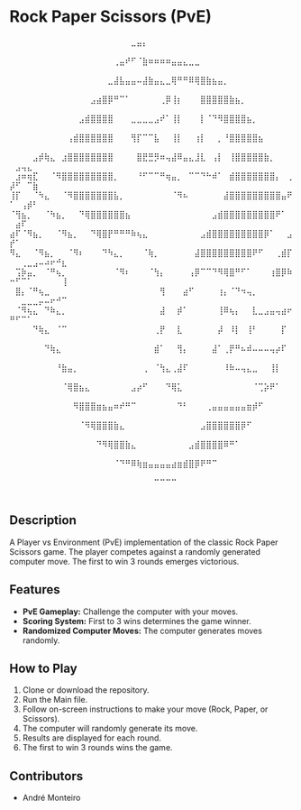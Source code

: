 # Rock Paper Scissors (PvE)

  ⠀⠀⠀⠀⠀⠀⠀⠀⠀⠀⠀⠀⠀⠀⠀⠀⠀⠀⠀⠀⠀⣀⣤⡄⠀⠀⠀⠀⠀⠀⠀⠀⠀⠀⠀⠀⠀⠀⠀⠀⠀⠀⠀⠀⠀⠀⠀⠀⠀⠀⠀⠀⠀⠀⠀⠀⠀⠀⠀
  ⠀⠀⠀⠀⠀⠀⠀⠀⠀⠀⠀⠀⠀⠀⠀⠀⠀⠀⢀⣤⠞⠋⠈⣷⠶⠶⠶⠶⣤⣤⣄⣀⣀⠀⠀⠀⠀⠀⠀⠀⠀⠀⠀⠀⠀⠀⠀⠀⠀⠀⠀⠀⠀⠀⠀⠀⠀⠀⠀
  ⠀⠀⠀⠀⠀⠀⠀⠀⠀⠀⠀⠀⠀⠀⠀⠀⠀⣀⣼⣧⣤⣤⠤⣼⣷⣤⣄⣀⢿⠛⠛⠿⢿⣿⣷⣦⣤⡀⠀⠀⠀⠀⠀⠀⠀⠀⠀⠀⠀⠀⠀⠀⠀⠀⠀⠀⠀⠀⠀
  ⠀⠀⠀⠀⠀⠀⠀⠀⠀⠀⠀⠀⠀⠀⣠⣴⣿⡿⠛⠉⠁⠀⠀⠀⠀⠀⢀⡿⢸⡆⠀⠀⠀⣿⣿⣿⣿⣿⣷⣦⡀⠀⠀⠀⠀⠀⠀⠀⠀⠀⠀⠀⠀⠀⠀⠀⠀⠀⠀
  ⠀⠀⠀⠀⠀⠀⠀⠀⠀⠀⠀⠀⣠⣾⣿⣿⣿⣿⠀⠀⠀⣀⣀⣀⣀⣠⠞⠁⢸⡇⠀⠀⠀⡇⠈⠙⠻⣿⣿⣿⣿⣦⡀⠀⠀⠀⠀⠀⠀⠀⠀⠀⠀⠀⠀⠀⠀⠀⠀
  ⠀⠀⠀⠀⠀⠀⠀⠀⠀⠀⢠⣾⣿⣿⣿⣿⣿⣿⠀⠀⠀⢻⡏⠉⠉⣧⠀⠀⢸⡇⠀⠀⢰⡇⠀⠀⡀⠘⣿⣿⣿⣿⣿⣦⠀⠀⠀⠀⠀⠀⠀⠀⠀⠀⠀⠀⠀⠀⠀
  ⠀⠀⠀⠀⣠⡾⢷⣄⠀⣰⣿⣿⣿⣿⣿⣿⣿⣿⠀⠀⠀⠀⣿⣟⣛⡻⠶⢤⣼⠿⣤⣄⣸⣇⠀⢠⡇⠀⢸⣿⣿⣿⣿⣿⣷⡀⠀⠀⠀⠀⣠⢤⣄⠀⠀⠀⠀⠀⠀
  ⠀⣰⠶⢶⣏⠀⠀⠈⠻⣿⣿⣿⣿⣿⣿⣿⣿⣿⡀⠀⠀⠀⠘⠋⠉⠉⠛⢶⣤⡀⠀⠉⠉⠙⠓⠾⠁⠀⣾⣿⣿⣿⣿⣿⣿⣿⡄⠀⢀⡼⠋⠀⠉⣷⠀⠀⠀⠀⠀
  ⢸⡏⠀⠀⠈⠳⣄⠀⠀⠈⠻⣿⣿⣿⣿⣿⣿⣿⣧⡀⠀⠀⠀⠀⠀⠀⠀⠀⠈⠻⠦⠀⠀⠀⠀⠀⠀⣼⣿⣿⣿⣿⣿⣿⣿⣿⣿⣤⠟⠁⠀⢠⡾⠃⠀⠀⠀⠀⠀
  ⠈⢻⣦⡀⠀⠀⠈⠳⣦⡀⠀⠀⠙⢿⣿⣿⣿⣿⣿⣿⣦⠀⠀⠀⠀⠀⠀⠀⠀⠀⠀⠀⠀⠀⠀⣠⣾⣿⣿⣿⣿⣿⣿⣿⣿⣿⠟⠁⠀⠀⣴⠏⠀⠀⠀⠀⠀⠀⠀
  ⣴⠏⠈⠻⣦⡀⠀⠀⠈⠻⣦⡀⠀⠀⠙⢿⣿⡟⠛⠛⠛⠷⢦⣄⠀⠀⠀⠀⠀⠀⠀⠀⠀⣠⣾⣿⣿⣿⣿⣿⣿⣿⣿⣿⡿⠁⠀⠀⣠⡞⠁⠀⠀⠀⠀⠀⠀⠀⠀
  ⠻⣄⠀⠀⠈⠻⣦⡀⠀⠀⠈⠻⠆⠀⠀⠀⠙⠳⣄⡀⠀⠀⠀⠈⢷⡀⠀⠀⠀⠀⠀⠀⣼⣿⣿⣿⣿⣿⣿⣿⣿⣿⠟⠋⠀⠀⢀⣾⡏⠀⠀⢀⣀⣠⠤⠴⠖⠚⣆
  ⠀⢩⡷⣤⡀⠀⠈⠛⢦⡀⠀⠀⠀⠀⠀⠀⠀⠀⠈⠻⠆⠀⠀⠀⠈⢳⡄⠀⠀⠀⠀⢠⡿⠉⠉⠙⠻⢿⣿⠛⠋⠁⠀⠀⠀⢰⣿⡿⠷⠒⠋⠉⠁⠀⠀⠀⠀⠀⢸
  ⠀⣿⡄⠈⠛⢦⣀⠀⠀⠀⠀⠀⠀⠀⠀⠀⠀⠀⠀⠀⠀⠀⠀⠀⠀⠀⢻⠀⠀⠀⣴⠋⠀⠀⠀⠀⢰⡄⠈⠙⠲⢤⡀⠀⠀⠀⠀⠀⠀⠀⠀⣀⣀⣀⡤⠤⠖⠚⠉
  ⠀⠈⠻⢦⣄⠀⠙⠷⣄⡀⠀⠀⠀⠀⠀⠀⠀⠀⠀⠀⠀⠀⠀⠀⠀⠀⣼⠀⠀⡾⠁⠀⠀⠀⠀⠀⢸⠿⢦⡄⠀⠀⣇⣀⣠⣤⢤⣴⠖⠛⠋⠉⠁⠀⠀⠀⠀⠀⠀
  ⠀⠀⠀⠀⠙⢷⣄⠀⠈⠉⠀⠀⠀⠀⠀⠀⠀⠀⠀⠀⠀⠀⠀⠀⠀⢀⡟⠀⠀⣇⠀⠀⠀⠀⠀⠀⡼⠀⠸⡇⠀⢸⠃⠀⠀⠀⠀⡏⠀⠀⠀⠀⠀⠀⠀⠀⠀⠀⠀
  ⠀⠀⠀⠀⠀⠀⠙⢷⣄⠀⠀⠀⠀⠀⠀⠀⠀⠀⠀⠀⠀⠀⠀⠀⠀⣾⠁⠀⠀⢻⡄⠀⠀⠀⠀⣼⠁⢀⡟⠛⠦⠾⠤⠤⠤⢤⡴⠏⠀⠀⠀⠀⠀⠀⠀⠀⠀⠀⠀
  ⠀⠀⠀⠀⠀⠀⠀⠀⠘⣷⣤⡀⠀⠀⠀⠀⠀⠀⠀⠀⠀⠀⠀⢀⠀⠈⢳⣄⢀⣼⠏⠀⠀⠀⠀⠀⠀⠸⠷⠤⢤⣄⣀⠀⠀⢸⡇⠀⠀⠀⠀⠀⠀⠀⠀⠀⠀⠀⠀
  ⠀⠀⠀⠀⠀⠀⠀⠀⠀⠈⢿⣿⣦⣄⠀⠀⠀⠀⠀⠀⠀⣠⡴⠋⠀⠀⠀⠙⢿⣅⠀⠀⠀⠀⠀⠀⠀⠀⠀⠀⠀⠀⠈⢉⡵⠟⠁⠀⠀⠀⠀⠀⠀⠀⠀⠀⠀⠀⠀
  ⠀⠀⠀⠀⠀⠀⠀⠀⠀⠀⠀⠻⣿⣿⣿⣶⣦⣤⠶⠞⠛⠉⠀⠀⠀⠀⠀⠀⠀⠙⠃⠀⠀⠀⢀⣤⣤⣤⣤⣤⣤⣶⡾⠋⠀⠀⠀⠀⠀⠀⠀⠀⠀⠀⠀⠀⠀⠀⠀
  ⠀⠀⠀⠀⠀⠀⠀⠀⠀⠀⠀⠀⠈⠻⢿⣿⣿⣿⣷⣄⠀⠀⠀⠀⠀⠀⠀⠀⠀⠀⠀⠀⠀⣠⣿⣿⣿⣿⣿⣿⡿⠋⠀⠀⠀⠀⠀⠀⠀⠀⠀⠀⠀⠀⠀⠀⠀⠀⠀
  ⠀⠀⠀⠀⠀⠀⠀⠀⠀⠀⠀⠀⠀⠀⠀⠙⠻⢿⣿⣿⣷⣄⠀⠀⠀⠀⠀⠀⠀⠀⠀⣠⣾⣿⣿⣿⣿⠿⠛⠁⠀⠀⠀⠀⠀⠀⠀⠀⠀⠀⠀⠀⠀⠀⠀⠀⠀⠀⠀
  ⠀⠀⠀⠀⠀⠀⠀⠀⠀⠀⠀⠀⠀⠀⠀⠀⠀⠀⠈⠙⠛⠿⢷⣶⣤⣤⣤⣤⣴⣶⣾⣿⡿⠟⠛⠉⠀⠀⠀⠀⠀⠀⠀⠀⠀⠀⠀⠀⠀⠀⠀⠀⠀⠀⠀⠀⠀⠀⠀
  ⠀⠀⠀⠀⠀⠀⠀⠀⠀⠀⠀⠀⠀⠀⠀⠀⠀⠀⠀⠀⠀⠀⠀⠀⠀⠉⠉⠉⠉⠀⠀⠀⠀⠀⠀⠀⠀⠀⠀⠀⠀⠀⠀⠀⠀⠀⠀⠀⠀⠀⠀⠀⠀⠀⠀⠀⠀⠀⠀

## Description
A Player vs Environment (PvE) implementation of the classic Rock Paper Scissors game. The player competes against a randomly generated computer move. The first to win 3 rounds emerges victorious.

## Features
- **PvE Gameplay:** Challenge the computer with your moves.
- **Scoring System:** First to 3 wins determines the game winner.
- **Randomized Computer Moves:** The computer generates moves randomly.

## How to Play
1. Clone or download the repository.
2. Run the Main file.
3. Follow on-screen instructions to make your move (Rock, Paper, or Scissors).
4. The computer will randomly generate its move.
5. Results are displayed for each round.
6. The first to win 3 rounds wins the game.

## Contributors
- André Monteiro
